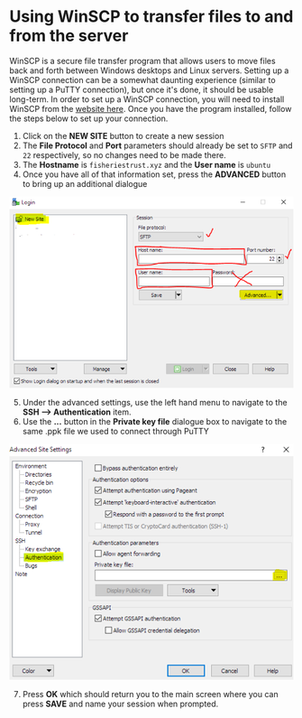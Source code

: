 # Using WinSCP to transfer files to and from the server

WinSCP is a secure file transfer program that allows users to move files back and forth between Windows desktops and Linux servers. Setting up a WinSCP connection can be a somewhat daunting experience (similar to setting up a PuTTY connection), but once it's done, it should be usable long-term. In order to set up a WinSCP connection, you will need to install WinSCP from the [website here](https://winscp.net/eng/index.php). Once you have the program installed, follow the steps below to set up your connection. 

1. Click on the **NEW SITE** button to create a new session
2. The **File Protocol** and **Port** parameters should already be set to `SFTP` and `22` respectively, so no changes need to be made there. 
3. The **Hostname** is `fisheriestrust.xyz` and the **User name** is `ubuntu`
4. Once you have all of that information set, press the **ADVANCED** button to bring up an additional dialogue

![WinSCP1.PNG](/SupportingFiles/winSCP1.PNG)

5. Under the advanced settings, use the left hand menu to navigate to the **SSH --> Authentication** item. 
6. Use the **...** button in the **Private key file** dialogue box to navigate to the same .ppk file we used to connect through PuTTY

![WinSCP2.PNG](/SupportingFiles/winSCP2.PNG)

7. Press **OK** which should return you to the main screen where you can press **SAVE** and name your session when prompted. 
